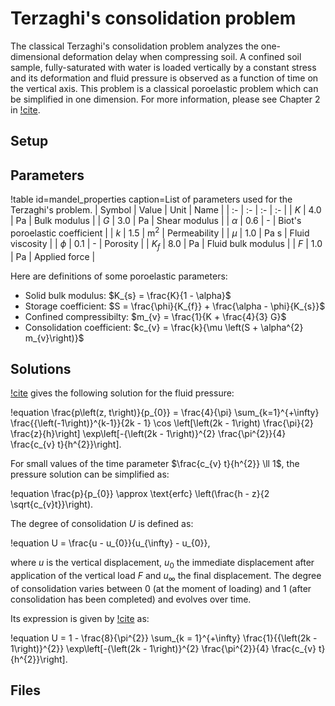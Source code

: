 # Terzaghi's consolidation problem

The classical Terzaghi's consolidation problem analyzes the one-dimensional deformation delay when compressing soil. A confined soil sample, fully-saturated with water is loaded vertically by a constant stress and its deformation and fluid pressure is observed as a function of time on the vertical axis. This problem is a classical poroelastic problem which can be simplified in one dimension. For more information, please see Chapter 2 in [!cite](Verruijt2016).

## Setup

## Parameters

!table id=mandel_properties caption=List of parameters used for the Terzaghi's problem.
| Symbol | Value | Unit | Name |
| :- | :- | :- | :- |
| $K$  | $4.0$ | Pa | Bulk modulus |
| $G$  | $3.0$ | Pa | Shear modulus |
| $\alpha$ | $0.6$ | - | Biot's poroelastic coefficient |
| $k$ | $1.5$ | m$^{2}$ | Permeability |
| $\mu$ | $1.0$ | Pa s | Fluid viscosity |
| $\phi$ | $0.1$ | - | Porosity |
| $K_{f}$ | $8.0$ | Pa | Fluid bulk modulus |
| $F$ | $1.0$ | Pa | Applied force |

Here are definitions of some poroelastic parameters:

- Solid bulk modulus: $K_{s} = \frac{K}{1 - \alpha}$
- Storage coefficient: $S = \frac{\phi}{K_{f}} + \frac{\alpha - \phi}{K_{s}}$
- Confined compressibilty: $m_{v} = \frac{1}{K + \frac{4}{3} G}$
- Consolidation coefficient: $c_{v} = \frac{k}{\mu \left(S + \alpha^{2} m_{v}\right)}$

## Solutions

[!cite](Verruijt2016) gives the following solution for the fluid pressure:

!equation
\frac{p\left(z, t\right)}{p_{0}} = \frac{4}{\pi} \sum_{k=1}^{+\infty} \frac{{\left(-1\right)}^{k-1}}{2k - 1} \cos \left[\left(2k - 1\right) \frac{\pi}{2} \frac{z}{h}\right] \exp\left[-{\left(2k - 1\right)}^{2} \frac{\pi^{2}}{4} \frac{c_{v} t}{h^{2}}\right].

For small values of the time parameter $\frac{c_{v} t}{h^{2}} \ll 1$, the pressure solution can be simplified as:

!equation
\frac{p}{p_{0}} \approx \text{erfc} \left(\frac{h - z}{2 \sqrt{c_{v}t}}\right).

The degree of consolidation $U$ is defined as:

!equation
U = \frac{u - u_{0}}{u_{\infty} - u_{0}},

where $u$ is the vertical displacement, $u_{0}$ the immediate displacement after application of the vertical load $F$ and $u_{\infty}$ the final displacement.
The degree of consolidation varies between $0$ (at the moment of loading) and $1$ (after consolidation has been completed) and evolves over time.

Its expression is given by [!cite](Verruijt2016) as:

!equation
U = 1 - \frac{8}{\pi^{2}} \sum_{k = 1}^{+\infty} \frac{1}{{\left(2k - 1\right)}^{2}} \exp\left[-{\left(2k - 1\right)}^{2} \frac{\pi^{2}}{4} \frac{c_{v} t}{h^{2}}\right].

## Files